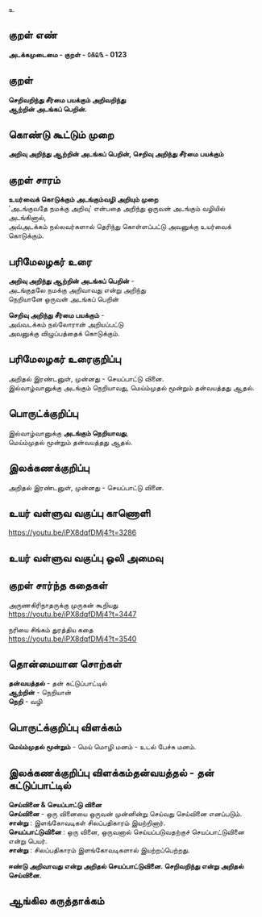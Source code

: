 உ

## குறள் எண் 

**அடக்கமுடைமை - குறள் - ௦௧௨௩  - 0123**  

## குறள் 

**செறிவறிந்து சீர்மை பயக்கும் அறிவறிந்து  
ஆற்றின் அடங்கப் பெறின்.** 

## கொண்டு கூட்டும் முறை

**அறிவு அறிந்து ஆற்றின் அடங்கப் பெறின், செறிவு அறிந்து சீர்மை பயக்கும்**  

## குறள் சாரம் 

**உயர்வைக் கொடுக்கும் அடங்கும்வழி அறியும் முறை**  
'அடங்குவதே நமக்கு அறிவு' என்பதை அறிந்து ஒருவன் அடங்கும் வழியில் அடங்கினால்,  
அவ்அடக்கம் நல்லவர்களால் தெரிந்து கொள்ளப்பட்டு அவனுக்கு உயர்வைக் கொடுக்கும்.  

## பரிமேலழகர் உரை

**அறிவு அறிந்து ஆற்றின் அடங்கப் பெறின்** -  
அடங்குதலே நமக்கு அறிவாவது என்று அறிந்து  
நெறியானே ஒருவன் அடங்கப் பெறின்  

**செறிவு அறிந்து சீர்மை பயக்கும்** -  
அவ்வடக்கம் நல்லோரான் அறியப்பட்டு  
அவனுக்கு விழுப்பத்தைக் கொடுக்கும்.   

## பரிமேலழகர் உரைகுறிப்பு   

அறிதல் இரண்டனுள், முன்னது - செயப்பாட்டு வினை.  
இல்வாழ்வானுக்கு அடங்கும் நெறியாவது, மெய்ம்முதல் மூன்றும் தன்வயத்தது ஆதல்.    


## பொருட்க்குறிப்பு 

இல்வாழ்வானுக்கு **அடங்கும் நெறியாவது**,  
மெய்ம்முதல் மூன்றும் தன்வயத்தது ஆதல்.  

## இலக்கணக்குறிப்பு  

அறிதல் இரண்டனுள், முன்னது - செயப்பாட்டு வினை.   

## உயர் வள்ளுவ வகுப்பு காணொளி

https://youtu.be/iPX8dqfDMj4?t=3286

## உயர் வள்ளுவ வகுப்பு ஒலி அமைவு 

 
## குறள் சார்ந்த கதைகள் 

அருணகிரிநாதருக்கு முருகன் கூறியது   
https://youtu.be/iPX8dqfDMj4?t=3447  

நரியை சிங்கம் துரத்திய கதை  
https://youtu.be/iPX8dqfDMj4?t=3540

## தொன்மையான சொற்கள்

**தன்வயத்தல்** - தன் கட்டுப்பாட்டில்     
**ஆற்றின்** - நெறியான்  
**நெறி** - வழி  

## பொருட்க்குறிப்பு விளக்கம்

**மெய்ம்முதல் மூன்றும்**  -  மெய் மொழி மனம் - உடல் பேச்சு மனம். 

## இலக்கணக்குறிப்பு விளக்கம்**தன்வயத்தல்** - தன் கட்டுப்பாட்டில்

**செய்வினை  & செயப்பாட்டு வினை**  
**செய்வினை** - ஒரு வினையை ஒருவன் முன்னின்று செய்வது செய்வினை எனப்படும்.   
**சான்று** : இளங்கோவடிகள் சிலப்பதிகாரம் இயற்றினார்.   
**செயப்பாட்டுவினை** : ஒரு வினை, ஒருவனால் செய்யப்படுவதற்குச் செயப்பாட்டுவினை என்று பெயர்.   
**சான்று** : சிலப்பதிகாரம் இளங்கோவடிகளால் இயற்றப்பெற்றது.       

**ஈண்டு அறிவாவது என்று அறிதல் செயப்பாட்டுவினை.  செறிவறிந்து என்று அறிதல் செய்வினை.**    

## ஆங்கில கருத்தாக்கம் 



